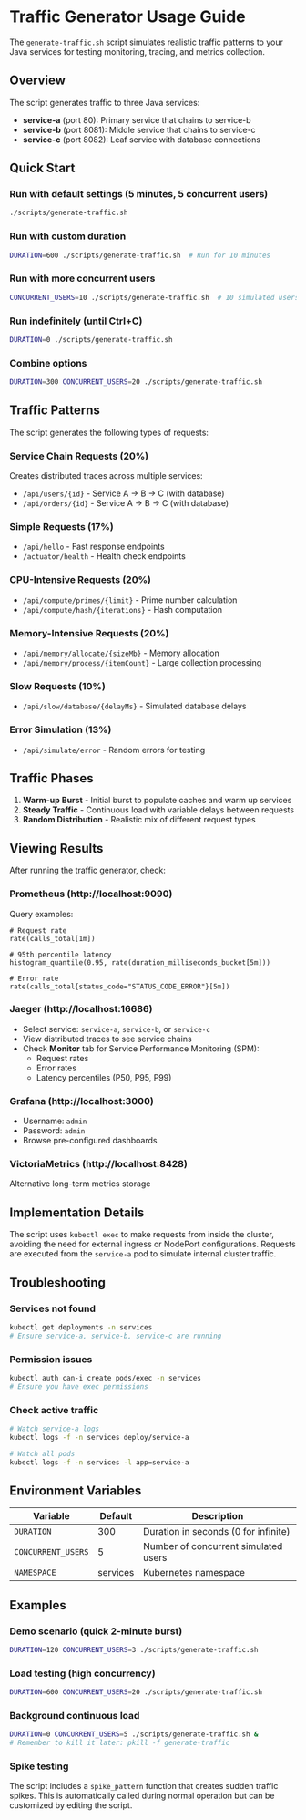 # Traffic Generator Usage Guide

The `generate-traffic.sh` script simulates realistic traffic patterns to your Java services for testing monitoring, tracing, and metrics collection.

## Overview

The script generates traffic to three Java services:
- **service-a** (port 80): Primary service that chains to service-b
- **service-b** (port 8081): Middle service that chains to service-c
- **service-c** (port 8082): Leaf service with database connections

## Quick Start

### Run with default settings (5 minutes, 5 concurrent users)
```bash
./scripts/generate-traffic.sh
```

### Run with custom duration
```bash
DURATION=600 ./scripts/generate-traffic.sh  # Run for 10 minutes
```

### Run with more concurrent users
```bash
CONCURRENT_USERS=10 ./scripts/generate-traffic.sh  # 10 simulated users
```

### Run indefinitely (until Ctrl+C)
```bash
DURATION=0 ./scripts/generate-traffic.sh
```

### Combine options
```bash
DURATION=300 CONCURRENT_USERS=20 ./scripts/generate-traffic.sh
```

## Traffic Patterns

The script generates the following types of requests:

### Service Chain Requests (20%)
Creates distributed traces across multiple services:
- `/api/users/{id}` - Service A → B → C (with database)
- `/api/orders/{id}` - Service A → B → C (with database)

### Simple Requests (17%)
- `/api/hello` - Fast response endpoints
- `/actuator/health` - Health check endpoints

### CPU-Intensive Requests (20%)
- `/api/compute/primes/{limit}` - Prime number calculation
- `/api/compute/hash/{iterations}` - Hash computation

### Memory-Intensive Requests (20%)
- `/api/memory/allocate/{sizeMb}` - Memory allocation
- `/api/memory/process/{itemCount}` - Large collection processing

### Slow Requests (10%)
- `/api/slow/database/{delayMs}` - Simulated database delays

### Error Simulation (13%)
- `/api/simulate/error` - Random errors for testing

## Traffic Phases

1. **Warm-up Burst** - Initial burst to populate caches and warm up services
2. **Steady Traffic** - Continuous load with variable delays between requests
3. **Random Distribution** - Realistic mix of different request types

## Viewing Results

After running the traffic generator, check:

### Prometheus (http://localhost:9090)
Query examples:
```promql
# Request rate
rate(calls_total[1m])

# 95th percentile latency
histogram_quantile(0.95, rate(duration_milliseconds_bucket[5m]))

# Error rate
rate(calls_total{status_code="STATUS_CODE_ERROR"}[5m])
```

### Jaeger (http://localhost:16686)
- Select service: `service-a`, `service-b`, or `service-c`
- View distributed traces to see service chains
- Check **Monitor** tab for Service Performance Monitoring (SPM):
  - Request rates
  - Error rates
  - Latency percentiles (P50, P95, P99)

### Grafana (http://localhost:3000)
- Username: `admin`
- Password: `admin`
- Browse pre-configured dashboards

### VictoriaMetrics (http://localhost:8428)
Alternative long-term metrics storage

## Implementation Details

The script uses `kubectl exec` to make requests from inside the cluster, avoiding the need for external ingress or NodePort configurations. Requests are executed from the `service-a` pod to simulate internal cluster traffic.

## Troubleshooting

### Services not found
```bash
kubectl get deployments -n services
# Ensure service-a, service-b, service-c are running
```

### Permission issues
```bash
kubectl auth can-i create pods/exec -n services
# Ensure you have exec permissions
```

### Check active traffic
```bash
# Watch service-a logs
kubectl logs -f -n services deploy/service-a

# Watch all pods
kubectl logs -f -n services -l app=service-a
```

## Environment Variables

| Variable | Default | Description |
|----------|---------|-------------|
| `DURATION` | 300 | Duration in seconds (0 for infinite) |
| `CONCURRENT_USERS` | 5 | Number of concurrent simulated users |
| `NAMESPACE` | services | Kubernetes namespace |

## Examples

### Demo scenario (quick 2-minute burst)
```bash
DURATION=120 CONCURRENT_USERS=3 ./scripts/generate-traffic.sh
```

### Load testing (high concurrency)
```bash
DURATION=600 CONCURRENT_USERS=20 ./scripts/generate-traffic.sh
```

### Background continuous load
```bash
DURATION=0 CONCURRENT_USERS=5 ./scripts/generate-traffic.sh &
# Remember to kill it later: pkill -f generate-traffic
```

### Spike testing
The script includes a `spike_pattern` function that creates sudden traffic spikes. This is automatically called during normal operation but can be customized by editing the script.
